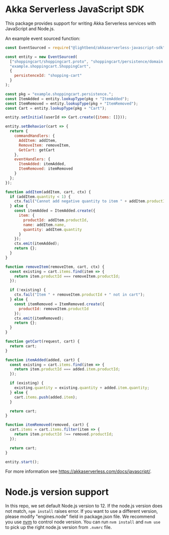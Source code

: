 # Akka Serverless JavaScript SDK

This package provides support for writing Akka Serverless services with JavaScript and Node.js.

An example event sourced function:

```javascript
const EventSourced = require("@lightbend/akkaserverless-javascript-sdk").EventSourced;

const entity = new EventSourced(
  ["shoppingcart/shoppingcart.proto", "shoppingcart/persistence/domain.proto"],
  "example.shoppingcart.ShoppingCart",
  {
    persistenceId: "shopping-cart"
  }
);

const pkg = "example.shoppingcart.persistence.";
const ItemAdded = entity.lookupType(pkg + "ItemAdded");
const ItemRemoved = entity.lookupType(pkg + "ItemRemoved");
const Cart = entity.lookupType(pkg + "Cart");

entity.setInitial(userId => Cart.create({items: []}));

entity.setBehavior(cart => {
  return {
    commandHandlers: {
      AddItem: addItem,
      RemoveItem: removeItem,
      GetCart: getCart
    },
    eventHandlers: {
      ItemAdded: itemAdded,
      ItemRemoved: itemRemoved
    }
  };
});

function addItem(addItem, cart, ctx) {
  if (addItem.quantity < 1) {
    ctx.fail("Cannot add negative quantity to item " + addItem.productId);
  } else {
    const itemAdded = ItemAdded.create({
      item: {
        productId: addItem.productId,
        name: addItem.name,
        quantity: addItem.quantity
      }
    });
    ctx.emit(itemAdded);
    return {};
  }
}

function removeItem(removeItem, cart, ctx) {
  const existing = cart.items.find(item => {
    return item.productId === removeItem.productId;
  });

  if (!existing) {
    ctx.fail("Item " + removeItem.productId + " not in cart");
  } else {
    const itemRemoved = ItemRemoved.create({
      productId: removeItem.productId
    });
    ctx.emit(itemRemoved);
    return {};
  }
}

function getCart(request, cart) {
  return cart;
}

function itemAdded(added, cart) {
  const existing = cart.items.find(item => {
    return item.productId === added.item.productId;
  });

  if (existing) {
    existing.quantity = existing.quantity + added.item.quantity;
  } else {
    cart.items.push(added.item);
  }

  return cart;
}

function itemRemoved(removed, cart) {
  cart.items = cart.items.filter(item => {
    return item.productId !== removed.productId;
  });

  return cart;
}

entity.start();
```


For more information see https://akkaserverless.com/docs/javascript/.

# Node.js version support
In this repo, we set default Node.js version to 12.
If the node.js version does not match, `npm install` raises error. If you want to use a different version, please modify "engines.node" field in package.json file.
We recommend you use [nvm](https://github.com/nvm-sh/nvm) to control node version. You can run `nvm install` and `nvm use` to pick up the right node.js version from `.nvmrc` file.

